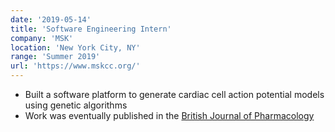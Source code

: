 ```yaml
---
date: '2019-05-14'
title: 'Software Engineering Intern'
company: 'MSK'
location: 'New York City, NY'
range: 'Summer 2019'
url: 'https://www.mskcc.org/'
---
```


- Built a software platform to generate cardiac cell action potential models using genetic algorithms
- Work was eventually published in the <a href="https://bpspubs.onlinelibrary.wiley.com/doi/10.1111/bph.15915">British Journal of Pharmacology</a>
